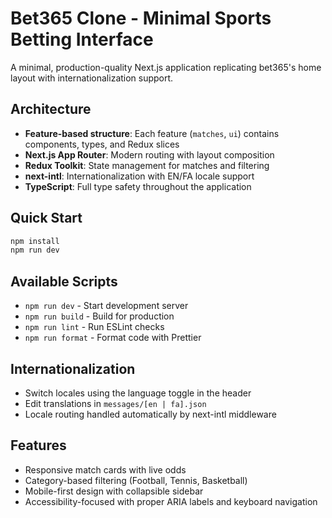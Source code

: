 # Bet365 Clone - Minimal Sports Betting Interface

A minimal, production-quality Next.js application replicating bet365's home layout with internationalization support.

## Architecture

- **Feature-based structure**: Each feature (`matches`, `ui`) contains components, types, and Redux slices
- **Next.js App Router**: Modern routing with layout composition
- **Redux Toolkit**: State management for matches and filtering
- **next-intl**: Internationalization with EN/FA locale support
- **TypeScript**: Full type safety throughout the application

## Quick Start

```bash
npm install
npm run dev
```

## Available Scripts

- `npm run dev` - Start development server
- `npm run build` - Build for production
- `npm run lint` - Run ESLint checks
- `npm run format` - Format code with Prettier

## Internationalization

- Switch locales using the language toggle in the header
- Edit translations in `messages/[en | fa].json`
- Locale routing handled automatically by next-intl middleware

## Features

- Responsive match cards with live odds
- Category-based filtering (Football, Tennis, Basketball)
- Mobile-first design with collapsible sidebar
- Accessibility-focused with proper ARIA labels and keyboard navigation
